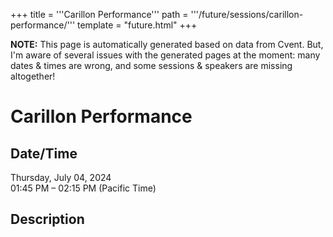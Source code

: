 +++
title = '''Carillon Performance'''
path = '''/future/sessions/carillon-performance/'''
template = "future.html"
+++

<p class="todo">
<strong>NOTE:</strong> This page is automatically generated based on data from Cvent.
But, I'm aware of several issues with the generated pages at the moment:
many dates & times are wrong, and some sessions & speakers are missing altogether!
</p>

<h1>Carillon Performance</h1>
<h2>Date/Time</h2>
<p>Thursday, July 04, 2024<br>
01:45 PM – 02:15 PM (Pacific Time)</p>
<h2>Description</h2>


